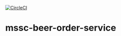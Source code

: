 [![CircleCI](https://circleci.com/gh/josDugan/mssc-beer-order-service.svg?style=svg)](https://circleci.com/gh/josDugan/mssc-beer-order-service)

# mssc-beer-order-service
